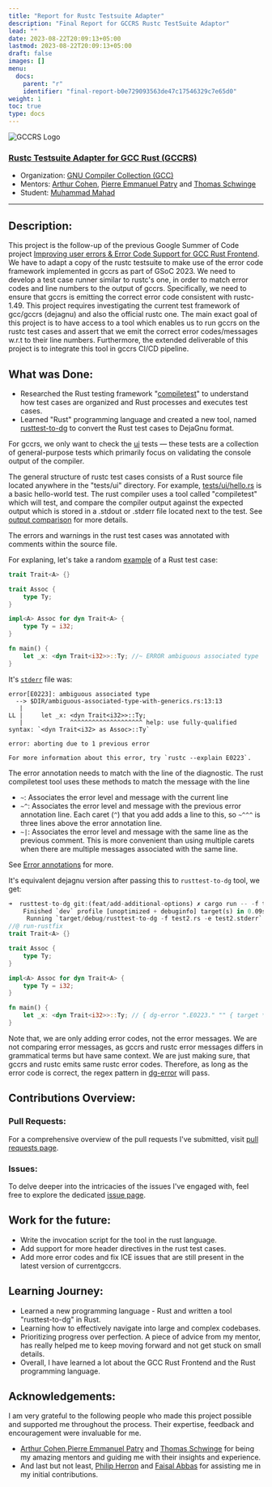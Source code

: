 ```yaml
---
title: "Report for Rustc Testsuite Adapter"
description: "Final Report for GCCRS Rustc TestSuite Adaptor"
lead: ""
date: 2023-08-22T20:09:13+05:00
lastmod: 2023-08-22T20:09:13+05:00
draft: false
images: []
menu:
  docs:
    parent: "r"
    identifier: "final-report-b0e729093563de47c17546329c7e65d0"
weight: 1
toc: true
type: docs
---
```


![GCCRS Logo](gccrs-logo.png)

### [Rustc Testsuite Adapter for GCC Rust (GCCRS)](https://summerofcode.withgoogle.com/programs/2024/projects/KVAetUOC)

- Organization: [GNU Compiler Collection (GCC)](https://gcc.gnu.org/)
- Mentors: [Arthur Cohen](https://github.com/cohenarthur/), [Pierre Emmanuel Patry](https://github.com/P-E-P/) and [Thomas Schwinge](https://github.com/tschwinge)
- Student: [Muhammad Mahad](https://github.com/mahadmuhammad)

---

## Description:

This project is the follow-up of the previous Google Summer of Code project [Improving user errors & Error Code Support for GCC Rust Frontend](https://summerofcode.withgoogle.com/archive/2023/projects/PZbjvfZl). We have to adapt a copy of the rustc testsuite to make use of the error code framework implemented in gccrs as part of GSoC 2023. We need to develop a test case runner similar to rustc's one, in order to match error codes and line numbers to the output of gccrs. Specifically, we need to ensure that gccrs is emitting the correct error code consistent with rustc-1.49. This project requires investigating the current test framework of gcc/gccrs (dejagnu) and also the official rustc one.
The main exact goal of this project is to have access to a tool which enables us to run gccrs on the rustc test cases and assert that we emit the correct error codes/messages w.r.t to their line numbers. Furthermore, the extended deliverable of this project is to integrate this tool in gccrs CI/CD pipeline.

## What was Done:

- Researched the Rust testing framework "[compiletest](https://rustc-dev-guide.rust-lang.org/tests/compiletest.html)" to understand how test cases are organized and Rust processes and executes test cases.
- Learned "Rust" programming language and created a new tool, named [rusttest-to-dg](github.com/Rust-GCC/rusttest-to-dg) to convert the Rust test cases to DejaGnu format.

For gccrs, we only want to check the [ui](https://rustc-dev-guide.rust-lang.org/tests/ui.html) tests — these tests are a collection of general-purpose tests which primarily focus on validating the console output of the compiler.

The general structure of rustc test cases consists of a Rust source file located anywhere in the "tests/ui" directory. For example, [tests/ui/hello.rs](https://github.com/rust-lang/rust/blob/master/tests/ui/hello.rs) is a basic hello-world test. The rust compiler uses a tool called "compiletest" which will test, and compare the compiler output against the expected output which is stored in a .stdout or .stderr file located next to the test. See [output comparison](https://rustc-dev-guide.rust-lang.org/tests/ui.html#output-comparison) for more details.

The errors and warnings in the rust test cases was annotated with comments within the source file.

For explaning, let's take a random [example](https://github.com/rust-lang/rust/blob/master/tests/ui/associated-item/ambiguous-associated-type-with-generics.rs) of a Rust test case:

```rust
trait Trait<A> {}

trait Assoc {
    type Ty;
}

impl<A> Assoc for dyn Trait<A> {
    type Ty = i32;
}

fn main() {
    let _x: <dyn Trait<i32>>::Ty; //~ ERROR ambiguous associated type
}
```

It's [`stderr`](https://github.com/rust-lang/rust/blob/master/tests/ui/associated-item/ambiguous-associated-type-with-generics.stderr) file was:

```
error[E0223]: ambiguous associated type
  --> $DIR/ambiguous-associated-type-with-generics.rs:13:13
   |
LL |     let _x: <dyn Trait<i32>>::Ty;
   |             ^^^^^^^^^^^^^^^^^^^^ help: use fully-qualified syntax: `<dyn Trait<i32> as Assoc>::Ty`

error: aborting due to 1 previous error

For more information about this error, try `rustc --explain E0223`.
```

The error annotation needs to match with the line of the diagnostic.
The rust compiletest tool uses these methods to match the message with the line

- `~`: Associates the error level and message with the current line
- `~^`: Associates the error level and message with the previous error
  annotation line.
  Each caret (`^`) that you add adds a line to this, so `~^^^` is three lines
  above the error annotation line.
- `~|`: Associates the error level and message with the same line as the
  previous comment.
  This is more convenient than using multiple carets when there are multiple
  messages associated with the same line.

See [Error annotations](https://rustc-dev-guide.rust-lang.org/tests/ui.html#error-annotations) for more.

It's equivalent dejagnu version after passing this to `rusttest-to-dg` tool, we get:

```rust
➜  rusttest-to-dg git:(feat/add-additional-options) ✗ cargo run -- -f test2.rs -e test2.stderr
    Finished `dev` profile [unoptimized + debuginfo] target(s) in 0.09s
     Running `target/debug/rusttest-to-dg -f test2.rs -e test2.stderr`
//@ run-rustfix
trait Trait<A> {}

trait Assoc {
    type Ty;
}

impl<A> Assoc for dyn Trait<A> {
    type Ty = i32;
}

fn main() {
    let _x: <dyn Trait<i32>>::Ty; // { dg-error ".E0223." "" { target *-*-* } }
}

```

Note that, we are only adding error codes, not the error messages. We are not comparing error messages, as gccrs and rustc error messages differs in grammatical terms but have same context. We are just making sure, that gccrs and rustc emits same rustc error codes. Therefore, as long as the error code is correct, the regex pattern in [dg-error](https://gcc.gnu.org/onlinedocs/gccint/testsuites/directives-used-within-dejagnu-tests/syntax-and-descriptions-of-test-directives.html#verify-compiler-messages) will pass.

## Contributions Overview:

### Pull Requests:

For a comprehensive overview of the pull requests I've submitted, visit [pull requests page](https://mahadmuhammad.github.io/gsoc/24/r/pulls/).

### Issues:

To delve deeper into the intricacies of the issues I've engaged with, feel free to explore the dedicated [issue page](https://mahadmuhammad.github.io/gsoc/24/r/issues/).

## Work for the future:

- Write the invocation script for the tool in the rust language.
- Add support for more header directives in the rust test cases.
- Add more error codes and fix ICE issues that are still present in the latest version of currentgccrs.

## Learning Journey:

- Learned a new programming language - Rust and written a tool "rusttest-to-dg" in Rust.
- Learning how to effectively navigate into large and complex codebases.
- Prioritizing progress over perfection. A piece of advice from my mentor, has really helped me to keep moving forward and not get stuck on small details.
- Overall, I have learned a lot about the GCC Rust Frontend and the Rust programming language.

## Acknowledgements:

I am very grateful to the following people who made this project possible and supported me throughout the process. Their expertise, feedback and encouragement were invaluable for me.

- [Arthur Cohen](https://github.com/cohenarthur/),[Pierre Emmanuel Patry](https://github.com/P-E-P/) and [Thomas Schwinge](https://github.com/tschwinge) for being my amazing mentors and guiding me with their insights and experience.
- And last but not least, [Philip Herron](https://github.com/philberty/) and [Faisal Abbas](https://github.com/abbasfaisal/) for assisting me in my initial contributions.
